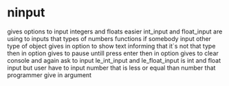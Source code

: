 # ninput
gives options to input integers and floats easier 
int_input and float_input are using to inputs that types of numbers functions if somebody input other type of object 
gives in option to show text informing that it`s not that type then in option gives to pause untill press enter
then in option gives to clear console and again ask to input
le_int_input and le_float_input is int and float input but user have to input number that is less or equal than 
number that programmer give in argument
